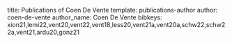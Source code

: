 title: Publications of Coen De Vente
template: publications-author
author: coen-de-vente
author_name: Coen De Vente
bibkeys: xion21,lemi22,vent20,vent22,vent18,less20,vent21a,vent20a,schw22,schw22a,vent21,ardu20,gonz21